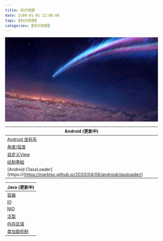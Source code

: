 ```yaml
---
title: 知识梳理
date: 2100-01-01 12:00:00
tags: [知识梳理]
categories: [知识梳理]
---
```


![](knowlageinorder/timg.jpg)

<!--more-->

| Android  (更新中)                                                        |
| --------------------------------------------------------------------- |
| [Android 坐标系](https://marktsy.github.io/2020/03/23/androidviewbase1/) |
| [角度/弧度](https://marktsy.github.io/2020/03/23/androidviewbase2/)       |
| [自定义View](https://marktsy.github.io/2020/03/23/androidviewpro1/)      |
| [绘制基础](https://marktsy.github.io/2020/03/23/androidviewpro2/)         |
| [Android ClassLoader](https://(https://marktsy.github.io/2020/04/06/androidclassloader/)|

| Java (更新中)                                                     |
| -------------------------------------------------------------- |
| [容器](https://marktsy.github.io/2020/03/12/javacollector/)      |
| [IO](https://marktsy.github.io/2020/03/12/javaio/)             |
| [NIO](https://marktsy.github.io/2020/03/12/nio/)               |
| [泛型](https://marktsy.github.io/2020/03/30/javagenercity/)      |
| [内存区域](https://marktsy.github.io/2020/04/05/javaneicun)        |
| [类加载机制](https://marktsy.github.io/2020/04/05/javaclassloader/) |
